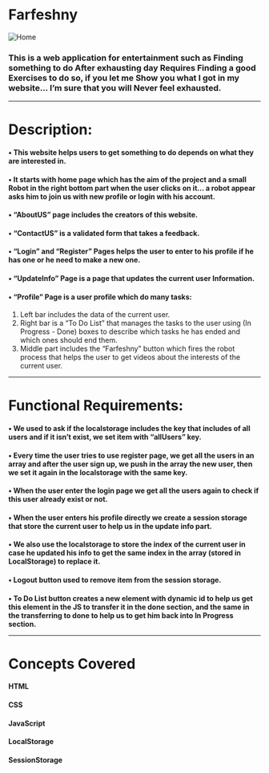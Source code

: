 # Farfeshny
![Home](https://user-images.githubusercontent.com/77888340/168500576-11930e0a-569e-4068-bf6d-912bc1f93455.JPG)

### This is a web application for entertainment such as Finding something to do After exhausting day Requires Finding a good Exercises to do so, if you let me Show you what I got in my website... I’m sure that you will Never feel exhausted.<hr>


# Description:
#### • This website helps users to get something to do depends on what they are interested in.<br>
#### •	It starts with home page which has the aim of the project and a small Robot in the right bottom part when the user clicks on it… a robot appear asks him to join us with new profile or login with his account.<br>
#### • “AboutUS” page includes the creators of this website.<br>
#### •	“ContactUS” is a validated form that takes a feedback.<br>
#### •	“Login” and “Register” Pages helps the user to enter to his profile if he has one or he need to make a new one.<br>
#### •	“UpdateInfo” Page is a page that updates the current user Information.<br>
#### •	“Profile” Page is a user profile which do many tasks:
<ol>
  <li> Left bar includes the data of the current user.</li>
  <li> Right bar is a “To Do List” that manages the tasks to the user using (In Progress - Done) boxes to describe which tasks he has ended and which ones should end them.</li>
  <li> Middle part includes the “Farfeshny” button which fires the robot process that helps the user to get videos about the interests of the current user.</li>
</ol><hr>


# Functional Requirements:
#### • We used to ask if the localstorage includes the key that includes of all users and if it isn’t exist, we set item with “allUsers” key.
#### • Every time the user tries to use register page, we get all the users in an array and after the user sign up, we push in the array the new user, then we set it again in the localstorage with the same key.
#### • When the user enter the login page we get all the users again to check if this user already exist or not.
#### • When the user enters his profile directly we create a session storage that store the current user to help us in the update info part.
#### • We also use the localstorage to store the index of the current user in case he updated his info to get the same index in the array (stored in LocalStorage) to replace it.
#### • Logout button used to remove item from the session storage.
#### • To Do List button creates a new element with dynamic id to help us get this element in the JS to transfer it in the done section, and the same in the transferring to done to help us to get him back into In Progress section.<hr>


# Concepts Covered
#### HTML
#### CSS
#### JavaScript
#### LocalStorage 
#### SessionStorage 

